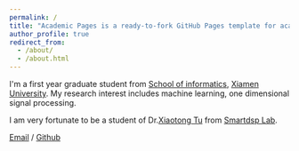 ```yaml
---
permalink: /
title: "Academic Pages is a ready-to-fork GitHub Pages template for academic personal websites"
author_profile: true
redirect_from: 
  - /about/
  - /about.html
---
```


I'm a first year graduate student from [School of informatics](https://informatics.xmu.edu.cn/), [Xiamen University](https://www.xmu.edu.cn/). My research interest includes machine learning, one dimensional signal processing.

I am very fortunate to be a student of Dr.[Xiaotong Tu](https://tormii.github.io/ ) from [Smartdsp Lab](https://xmu-smartdsp.github.io/).

[Email](mailto:23320241154603@stu.xmu.edu.cn) / [Github](https://github.com/bqzhendehenqiang)

